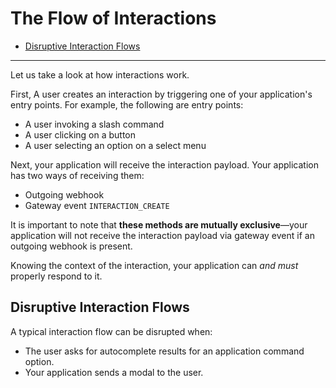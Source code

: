 # The Flow of Interactions

- [Disruptive Interaction Flows](#disruptive-interaction-flows)

---

Let us take a look at how interactions work.

First, A user creates an interaction by triggering one of your application's
entry points. For example, the following are entry points:

- A user invoking a slash command
- A user clicking on a button
- A user selecting an option on a select menu

Next, your application will receive the interaction payload. Your application
has two ways of receiving them:

- Outgoing webhook
- Gateway event `INTERACTION_CREATE`

It is important to note that **these methods are mutually exclusive**&mdash;your
application will not receive the interaction payload via gateway event if an
outgoing webhook is present.

Knowing the context of the interaction, your application can _and must_ properly
respond to it.

## Disruptive Interaction Flows

A typical interaction flow can be disrupted when:

- The user asks for autocomplete results for an application command option.
- Your application sends a modal to the user.
